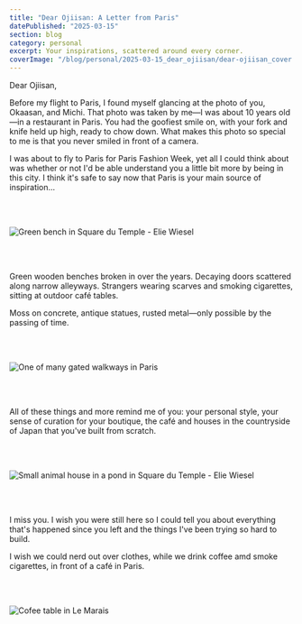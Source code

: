 ```yaml
---
title: "Dear Ojiisan: A Letter from Paris"
datePublished: "2025-03-15"
section: blog
category: personal
excerpt: Your inspirations, scattered around every corner.
coverImage: "/blog/personal/2025-03-15_dear_ojiisan/dear-ojiisan_cover.webp"
---
```


Dear Ojiisan,

Before my flight to Paris, I found myself glancing at the photo of you, Okaasan, and Michi. That photo was taken by me—I was about 10 years old—in a restaurant in Paris. You had the goofiest smile on, with your fork and knife held up high, ready to chow down. What makes this photo so special to me is that you never smiled in front of a camera.

I was about to fly to Paris for Paris Fashion Week, yet all I could think about was whether or not I'd be able understand you a little bit more by being in this city. I think it's safe to say now that Paris is your main source of inspiration...

<br/>
<br/>

<Image 
    src="/blog/personal/2025-03-15_dear_ojiisan/dear-ojiisan_4.webp" 
    alt="Green bench in Square du Temple - Elie Wiesel" 
    aspectRatio="2:3"
/>

<br/>
<br/>

Green wooden benches broken in over the years. Decaying doors scattered along narrow alleyways. Strangers wearing scarves and smoking cigarettes, sitting at outdoor café tables.

Moss on concrete, antique statues, rusted metal—only possible by the passing of time.

<br/>
<br/>

<Image 
    src="/blog/personal/2025-03-15_dear_ojiisan/dear-ojiisan_7.webp" 
    alt="One of many gated walkways in Paris" 
    aspectRatio="2:3"
/>

<br/>
<br/>

All of these things and more remind me of you: your personal style, your sense of curation for your boutique, the café and houses in the countryside of Japan that you've built from scratch.

<br/>
<br/>

<Image 
    src="/blog/personal/2025-03-15_dear_ojiisan/dear-ojiisan_3.webp" 
    alt="Small animal house in a pond in Square du Temple - Elie Wiesel" 
    aspectRatio="3:2"
/>

<br/>
<br/>

I miss you. I wish you were still here so I could tell you about everything that's happened since you left and the things I've been trying so hard to build.

I wish we could nerd out over clothes, while we drink coffee amd smoke cigarettes, in front of a café in Paris.

<br/>
<br/>

<Image 
    src="/blog/personal/2025-03-15_dear_ojiisan/dear-ojiisan_6.webp" 
    alt="Cofee table in Le Marais" 
    aspectRatio="2:3"
/>

